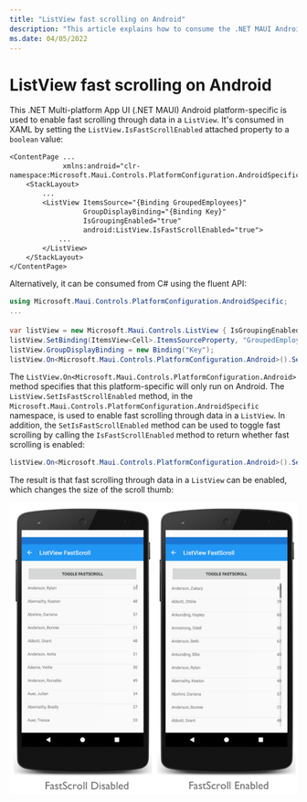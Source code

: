 ```yaml
---
title: "ListView fast scrolling on Android"
description: "This article explains how to consume the .NET MAUI Android platform-specific that enables fast scrolling through data in a ListView."
ms.date: 04/05/2022
---
```


# ListView fast scrolling on Android

This .NET Multi-platform App UI (.NET MAUI) Android platform-specific is used to enable fast scrolling through data in a `ListView`. It's consumed in XAML by setting the `ListView.IsFastScrollEnabled` attached property to a `boolean` value:

```xaml
<ContentPage ...
             xmlns:android="clr-namespace:Microsoft.Maui.Controls.PlatformConfiguration.AndroidSpecific;assembly=Microsoft.Maui.Controls">
    <StackLayout>
        ...
        <ListView ItemsSource="{Binding GroupedEmployees}"
                  GroupDisplayBinding="{Binding Key}"
                  IsGroupingEnabled="true"
                  android:ListView.IsFastScrollEnabled="true">
            ...
        </ListView>
    </StackLayout>
</ContentPage>
```

Alternatively, it can be consumed from C# using the fluent API:

```csharp
using Microsoft.Maui.Controls.PlatformConfiguration.AndroidSpecific;
...

var listView = new Microsoft.Maui.Controls.ListView { IsGroupingEnabled = true, ... };
listView.SetBinding(ItemsView<Cell>.ItemsSourceProperty, "GroupedEmployees");
listView.GroupDisplayBinding = new Binding("Key");
listView.On<Microsoft.Maui.Controls.PlatformConfiguration.Android>().SetIsFastScrollEnabled(true);
```

The `ListView.On<Microsoft.Maui.Controls.PlatformConfiguration.Android>` method specifies that this platform-specific will only run on Android. The `ListView.SetIsFastScrollEnabled` method, in the `Microsoft.Maui.Controls.PlatformConfiguration.AndroidSpecific` namespace, is used to enable fast scrolling through data in a `ListView`. In addition, the `SetIsFastScrollEnabled` method can be used to toggle fast scrolling by calling the `IsFastScrollEnabled` method to return whether fast scrolling is enabled:

```csharp
listView.On<Microsoft.Maui.Controls.PlatformConfiguration.Android>().SetIsFastScrollEnabled(!listView.On<Microsoft.Maui.Controls.PlatformConfiguration.Android>().IsFastScrollEnabled());
```

The result is that fast scrolling through data in a `ListView` can be enabled, which changes the size of the scroll thumb:

![ListView FastScroll Platform-Specific](media/listview-fast-scrolling/fastscroll.png)
